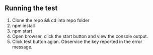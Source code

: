 ## Running the test 

1. Clone the repo && cd into repo folder
2. npm install 
3. npm start 
4. Open browser, click the start button and view the console output. 
5. Click test button agian. Observice the key reported in the error message.



